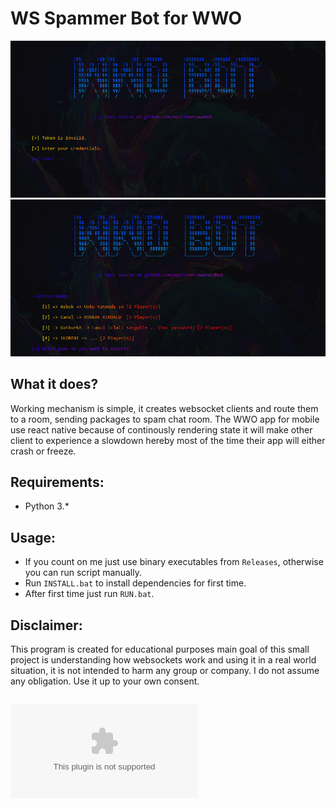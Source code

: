 # WS Spammer Bot for WWO

![](https://github.com/epsilonr/wwobot/blob/main/ss1.png)
![](https://github.com/epsilonr/wwobot/blob/main/ss2.png)

## What it does?
Working mechanism is simple, it creates websocket clients and route them to a room, sending packages to spam chat room. The WWO app for mobile use react native because of continously rendering state it will make other client to experience a slowdown hereby most of the time their app will either crash or freeze.

## Requirements:
* Python 3.*

## Usage:
* If you count on me just use binary executables from `Releases`, otherwise you can run script manually.
* Run `INSTALL.bat` to install dependencies for first time.
* After first time just run `RUN.bat`.

## Disclaimer:
This program is created for educational purposes main goal of this small project is understanding how websockets work and using it in a real world situation, it is not intended to harm any group or company. I do not assume any obligation. Use it up to your own consent.

## ![Download Now!](https://github.com/epsilonr/wwobot/releases/download/Release/Bot.exe)
